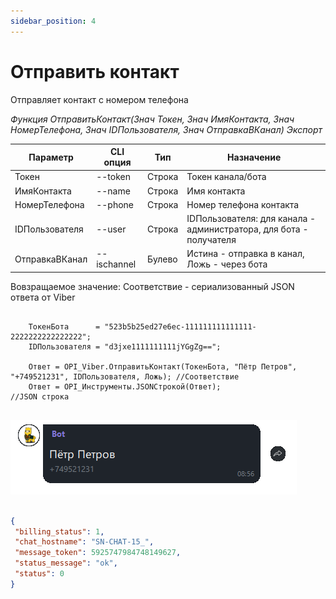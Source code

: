 ```yaml
---
sidebar_position: 4
---
```


# Отправить контакт
Отправляет контакт с номером телефона


*Функция ОтправитьКонтакт(Знач Токен, Знач ИмяКонтакта, Знач НомерТелефона, Знач IDПользователя, Знач ОтправкаВКанал) Экспорт*

  | Параметр | CLI опция | Тип | Назначение |
  |-|-|-|-|
  | Токен | --token | Строка | Токен канала/бота |
  | ИмяКонтакта | --name | Строка | Имя контакта |
  | НомерТелефона | --phone | Строка | Номер телефона контакта |
  | IDПользователя | --user | Строка | IDПользователя: для канала - администратора, для бота - получателя |
  | ОтправкаВКанал | --ischannel | Булево | Истина - отправка в канал, Ложь - через бота |
  
  Вовзращаемое значение: Соответствие - сериализованный JSON ответа от Viber

```bsl title="Пример кода"
	
	ТокенБота      = "523b5b25ed27e6ec-111111111111111-2222222222222222";
	IDПользователя = "d3jxe1111111111jYGgZg==";
	
	Ответ = OPI_Viber.ОтправитьКонтакт(ТокенБота, "Пётр Петров", "+749521231", IDПользователя, Ложь); //Соответствие
	Ответ = OPI_Инструменты.JSONСтрокой(Ответ);                                                       //JSON строка
	
```
![Результат](img/4.png)

```json title="Результат"

{
 "billing_status": 1,
 "chat_hostname": "SN-CHAT-15_",
 "message_token": 5925747984748149627,
 "status_message": "ok",
 "status": 0
}

```
